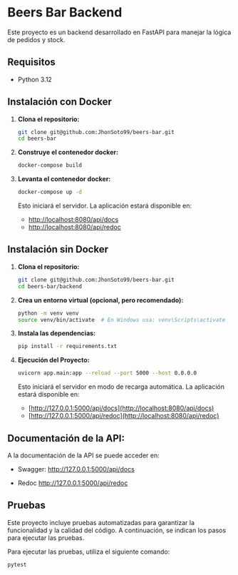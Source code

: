 # Beers Bar Backend

Este proyecto es un backend desarrollado en FastAPI para manejar la lógica de pedidos y stock.

## Requisitos

- Python 3.12

## Instalación con Docker

1. **Clona el repositorio:**

   ```bash
   git clone git@github.com:JhonSoto99/beers-bar.git
   cd beers-bar

2. **Construye el contenedor docker:**

   ```bash
   docker-compose build

2. **Levanta el contenedor docker:**

   ```bash
   docker-compose up -d
   ```
   Esto iniciará el servidor.
   La aplicación estará disponible en:
   - [http://localhost:8080/api/docs](http://localhost:8080/api/docs)
   - [http://localhost:8080/api/redoc](http://localhost:8080/api/redoc)



## Instalación sin Docker

1. **Clona el repositorio:**

   ```bash
   git clone git@github.com:JhonSoto99/beers-bar.git
   cd beers-bar/backend

2. **Crea un entorno virtual (opcional, pero recomendado):**

   ```bash
   python -m venv venv
   source venv/bin/activate  # En Windows usa: venv\Scripts\activate

3. **Instala las dependencias:**
   ```bash
   pip install -r requirements.txt
   
4. **Ejecución del Proyecto:**
   ```bash
   uvicorn app.main:app --reload --port 5000 --host 0.0.0.0
   ```
   
   Esto iniciará el servidor en modo de recarga automática.
   La aplicación estará disponible en:
   - [http://127.0.0.1:5000/api/docs](http://localhost:8080/api/docs)
   - [http://127.0.0.1:5000/api/redoc](http://localhost:8080/api/redoc)


## Documentación de la API:
   A la documentación de la API se puede acceder en:

   - Swagger:
   http://127.0.0.1:5000/api/docs
   
   - Redoc
   http://127.0.0.1:5000/api/redoc

## Pruebas

Este proyecto incluye pruebas automatizadas para garantizar la funcionalidad y la calidad del código. A continuación, se indican los pasos para ejecutar las pruebas.

Para ejecutar las pruebas, utiliza el siguiente comando:
```bash
pytest
```